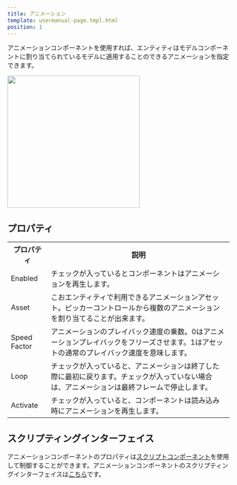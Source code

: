 ```yaml
---
title: アニメーション
template: usermanual-page.tmpl.html
position: 1
---
```


アニメーションコンポーネントを使用すれば、エンティティはモデルコンポーネントに割り当てられているモデルに適用することのできるアニメーションを指定できます。

<img src="/images/user-manual/components/component-animation.jpg" style="width: 300px" />

## プロパティ

<table class="table table-striped">
    <col class="property-name"></col>
    <col class="property-description"></col>
    <tr><th>プロパティ</th><th>説明</th></tr>
    <tr><td>Enabled</td><td>チェックが入っているとコンポーネントはアニメーションを再生します。</td></tr>
    <tr><td>Asset</td><td>こおエンティティで利用できるアニメーションアセット。ピッカーコントロールから複数のアニメーションを割り当てることが出来ます。</td></tr>
    <tr><td>Speed Factor</td><td>アニメーションのプレイバック速度の乗数。0はアニメーションプレイバックをフリーズさせます。1はアセットの通常のプレイバック速度を意味します。</td></tr>
    <tr><td>Loop</td><td>チェックが入っていると、アニメーションは終了した際に最初に戻ります。チェックが入っていない場合は、アニメーションは最終フレームで停止します。</td></tr>
    <tr><td>Activate</td><td>チェックが入っていると、コンポーネントは読み込み時にアニメーションを再生します。</td></tr>
</table>

## スクリプティングインターフェイス

アニメーションコンポーネントのプロパティは[スクリプトコンポーネント][1]を使用して制御することができます。アニメーションコンポーネントのスクリプティングインターフェイスは[こちら][2]です。

[1]: /user-manual/packs/components/script
[2]: /engine/api/stable/symbols/pc.AnimationComponent.html

